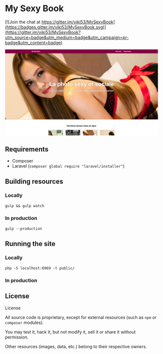 # My Sexy Book

[![Join the chat at https://gitter.im/viki53/MySexyBook](https://badges.gitter.im/viki53/MySexyBook.svg)](https://gitter.im/viki53/MySexyBook?utm_source=badge&utm_medium=badge&utm_campaign=pr-badge&utm_content=badge)

![Home page — FR](public/assets/img/screenshots/home-desktop.png)

## Requirements

* Composer
* Laravel (`composer global require "laravel/installer"`)

## Building resources

### Locally

```
gulp && gulp watch
```

### In production

```
gulp --production
```

## Running the site

### Locally

```shell
php -S localhost:6969 -t public/
```

### In production


## License

License

All source code is proprietary, except for external resources (such as `npm` or `composer` modules).

You may test it, hack it, but not modify it, sell it or share it without permission.

Other resources (images, data, etc.) belong to their respective owners.
